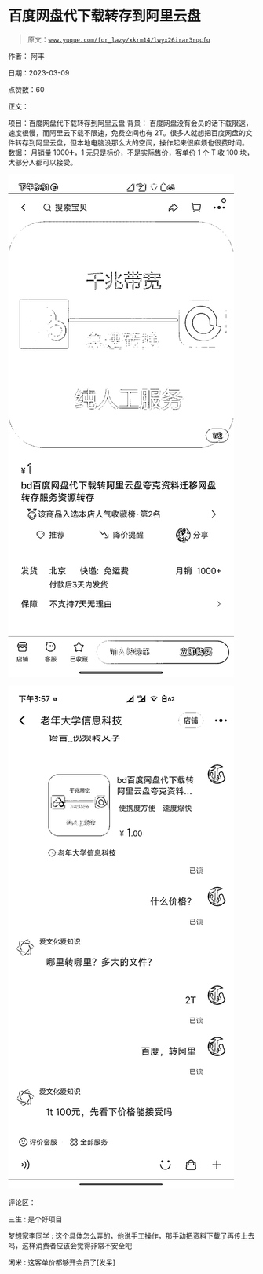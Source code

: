 # 百度网盘代下载转存到阿里云盘

> 原文：[`www.yuque.com/for_lazy/xkrm14/lwyx26irar3rqcfo`](https://www.yuque.com/for_lazy/xkrm14/lwyx26irar3rqcfo)



作者： 阿丰 

日期：2023-03-09 

点赞数：60 

正文： 

项目：百度网盘代下载转存到阿里云盘 背景： 百度网盘没有会员的话下载限速，速度很慢，而阿里云下载不限速，免费空间也有 2T。很多人就想把百度网盘的文件转存到阿里云盘，但本地电脑没那么大的空间，操作起来很麻烦也很费时间。 数据： 月销量 1000➕，1 元只是标价，不是实际售价，客单价 1 个 T 收 100 块，大部分人都可以接受。 

![](img/4992e7a952faf2e5b823e611584f27d9.png)  

![](img/428891c1dd9b604c23626057cbdd57a6.png)  

评论区： 

三生 : 是个好项目 

梦想家李同学 : 这个具体怎么弄的，他说手工操作，那手动把资料下载了再传上去吗，这样消费者应该会觉得非常不安全吧 

闲米 : 这客单价都够开会员了[发呆] 

